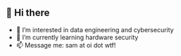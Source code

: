 ## 👋 Hi there
- 👀 I’m interested in data engineering and cybersecurity
- 🌱 I’m currently learning hardware security
- 📫 Message me: sam at oi dot wtf!

<!---
MisterDoobDoob/MisterDoobDoob is a ✨ special ✨ repository because its `README.md` (this file) appears on your GitHub profile.
You can click the Preview link to take a look at your changes.
--->
